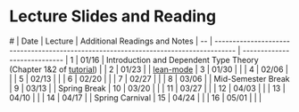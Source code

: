 Lecture Slides and Reading
==========================

\# | Date  | Lecture                                                                      | Additional Readings and Notes |
-- | ------------------------------------------------------------------------------------ | ----------------------------  |
1  | 01/16 | Introduction and Dependent Type Theory (Chapter 1&2 of [tutorial][tutorial]) |                               |
2  | 01/23 |                                                                              | [lean-mode][lean-mode-slides] |
3  | 01/30 |                                                                              |                               |
4  | 02/06 |                                                                              |                               |
5  | 02/13 |                                                                              |                               |
6  | 02/20 |                                                                              |                               |
7  | 02/27 |                                                                              |                               |
8  | 03/06 |                                                                              | Mid-Semester Break            |
9  | 03/13 |                                                                              | Spring Break                  |
10 | 03/20 |                                                                              |                               |
11 | 03/27 |                                                                              |                               |
12 | 04/03 |                                                                              |                               |
13 | 04/10 |                                                                              |                               |
14 | 04/17 |                                                                              | Spring Carnival               |
15 | 04/24 |                                                                              |                               |
16 | 05/01 |                                                                              |                               |

[tutorial]: https://leanprover.github.io/tutorial
[lean-mode-slides]: http://leanprover.github.io/presentations/20150123_lean-mode/lean-mode.pdf

